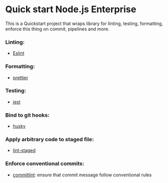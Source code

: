 <!-- [![Commitizen friendly](https://img.shields.io/badge/commitizen-friendly-brightgreen.svg)](http://commitizen.github.io/cz-cli/) -->

# Quick start Node.js Enterprise

This is a Quickstart project that wraps library for linting, testing, formatting, enforce this thing on commit, pipelines and more.

### Linting:
- [Eslint](https://eslint.org/)

### Formatting:
- [prettier](https://prettier.io/)

### Testing:
- [jest](https://jestjs.io/)

### Bind to git hooks:
- [husky](https://github.com/typicode/husky)

### Apply arbitrary code to staged file:
- [lint-staged](https://github.com/okonet/lint-staged)

### Enforce conventional commits:
- [commitlint](https://github.com/conventional-changelog/commitlint): ensure that commit message follow conventional rules
<!-- - [commitizen](https://github.com/commitizen/cz-cli): help write conventional commits -->